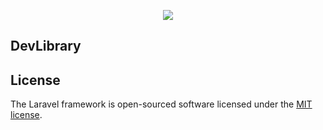 <p align="center">
<a href="https://travis-ci.org/laravel/framework"><img src="https://github.styleci.io/repos/169881394/shield"></a>
</p>

## DevLibrary


## License

The Laravel framework is open-sourced software licensed under the [MIT license](https://opensource.org/licenses/MIT).
